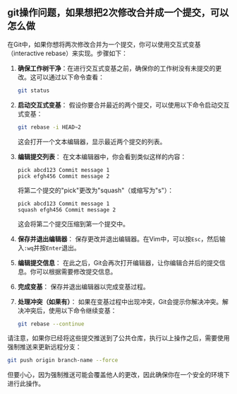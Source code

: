 ## git操作问题，如果想把2次修改合并成一个提交，可以怎么做

在Git中，如果你想将两次修改合并为一个提交，你可以使用交互式变基（interactive rebase）来实现。步骤如下：

1. **确保工作树干净**：在进行交互式变基之前，确保你的工作树没有未提交的更改。这可以通过以下命令查看：
   ```bash
   git status
   ```

2. **启动交互式变基**：
   假设你要合并最近的两个提交，可以使用以下命令启动交互式变基：
   ```bash
   git rebase -i HEAD~2
   ```
   这会打开一个文本编辑器，显示最近两个提交的列表。

3. **编辑提交列表**：
   在文本编辑器中，你会看到类似这样的内容：
   ```
   pick abcd123 Commit message 1
   pick efgh456 Commit message 2
   ```
   将第二个提交的"pick"更改为"squash"（或缩写为"s"）：
   ```
   pick abcd123 Commit message 1
   squash efgh456 Commit message 2
   ```
   这会将第二个提交压缩到第一个提交中。

4. **保存并退出编辑器**：
   保存更改并退出编辑器。在Vim中，可以按`Esc`，然后输入`:wq`并按`Enter`退出。

5. **编辑提交信息**：
   在此之后，Git会再次打开编辑器，让你编辑合并后的提交信息。你可以根据需要修改提交信息。

6. **完成变基**：
   保存并退出编辑器以完成变基过程。

7. **处理冲突（如果有）**：
   如果在变基过程中出现冲突，Git会提示你解决冲突。解决冲突后，使用以下命令继续变基：
   ```bash
   git rebase --continue
   ```

请注意，如果你已经将这些提交推送到了公共仓库，执行以上操作之后，需要使用强制推送来更新远程分支：
```bash
git push origin branch-name --force
```
但要小心，因为强制推送可能会覆盖他人的更改，因此确保你在一个安全的环境下进行此操作。